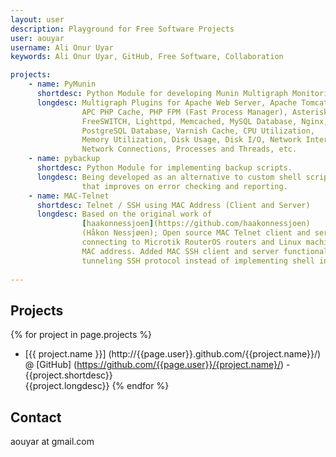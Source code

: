 ```yaml
---
layout: user
description: Playground for Free Software Projects
user: aouyar
username: Ali Onur Uyar
keywords: Ali Onur Uyar, GitHub, Free Software, Collaboration

projects:
    - name: PyMunin
      shortdesc: Python Module for developing Munin Multigraph Monitoring Plugins
      longdesc: Multigraph Plugins for Apache Web Server, Apache Tomcat, 
                APC PHP Cache, PHP FPM (Fast Process Manager), Asterisk, 
                FreeSWITCH, Lighttpd, Memcached, MySQL Database, Nginx, NTP, 
                PostgreSQL Database, Varnish Cache, CPU Utilization, 
                Memory Utilization, Disk Usage, Disk I/O, Network Interfaces, 
                Network Connections, Processes and Threads, etc.
    - name: pybackup
      shortdesc: Python Module for implementing backup scripts.
      longdesc: Being developed as an alternative to custom shell scripts
                that improves on error checking and reporting.
    - name: MAC-Telnet
      shortdesc: Telnet / SSH using MAC Address (Client and Server)
      longdesc: Based on the original work of 
                [haakonnessjoen](https://github.com/haakonnessjoen) 
                (Håkon Nessjøen); Open source MAC Telnet client and server for 
                connecting to Microtik RouterOS routers and Linux machines via 
                MAC address. Added MAC SSH client and server functionality for 
                tunneling SSH protocol instead of implementing shell interface directly.
	
---
```


Projects
--------

{% for project in page.projects %}
* [{{ project.name }}] (http://{{page.user}}.github.com/{{project.name}}/)
  @ [GitHub] (https://github.com/{{page.user}}/{project.name}/) - {{project.shortdesc}}
  <br>{{project.longdesc}}
{% endfor %}


Contact
-------

aouyar at gmail.com